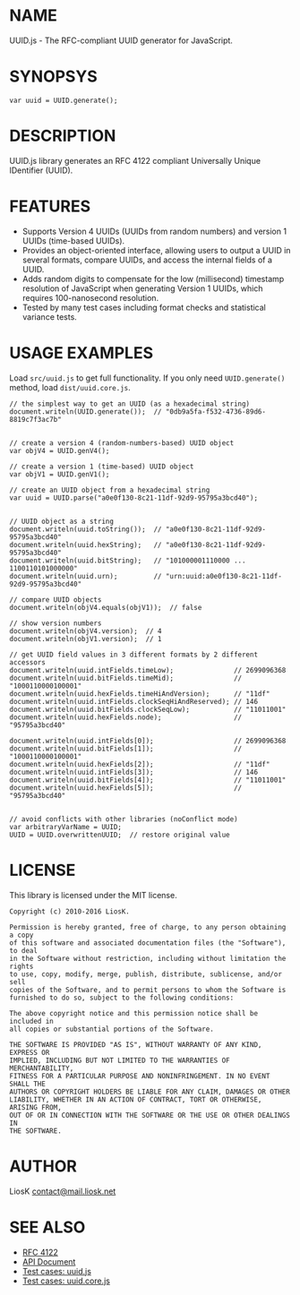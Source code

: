 # NAME

UUID.js - The RFC-compliant UUID generator for JavaScript.

# SYNOPSYS

    var uuid = UUID.generate();

# DESCRIPTION

UUID.js library generates an RFC 4122 compliant Universally Unique IDentifier (UUID).

# FEATURES

* Supports Version 4 UUIDs (UUIDs from random numbers) and version 1 UUIDs (time-based UUIDs).
* Provides an object-oriented interface, allowing users to output a UUID in several formats, compare UUIDs, and access the internal fields of a UUID.
* Adds random digits to compensate for the low (millisecond) timestamp resolution of JavaScript when generating Version 1 UUIDs, which requires 100-nanosecond resolution.
* Tested by many test cases including format checks and statistical variance tests.

# USAGE EXAMPLES

Load `src/uuid.js` to get full functionality. If you only need `UUID.generate()` method, load `dist/uuid.core.js`.

    // the simplest way to get an UUID (as a hexadecimal string)
    document.writeln(UUID.generate());  // "0db9a5fa-f532-4736-89d6-8819c7f3ac7b"


    // create a version 4 (random-numbers-based) UUID object
    var objV4 = UUID.genV4();

    // create a version 1 (time-based) UUID object
    var objV1 = UUID.genV1();

    // create an UUID object from a hexadecimal string
    var uuid = UUID.parse("a0e0f130-8c21-11df-92d9-95795a3bcd40");


    // UUID object as a string
    document.writeln(uuid.toString());  // "a0e0f130-8c21-11df-92d9-95795a3bcd40"
    document.writeln(uuid.hexString);   // "a0e0f130-8c21-11df-92d9-95795a3bcd40"
    document.writeln(uuid.bitString);   // "101000001110000 ... 1100110101000000"
    document.writeln(uuid.urn);         // "urn:uuid:a0e0f130-8c21-11df-92d9-95795a3bcd40"

    // compare UUID objects
    document.writeln(objV4.equals(objV1));  // false

    // show version numbers
    document.writeln(objV4.version);  // 4
    document.writeln(objV1.version);  // 1

    // get UUID field values in 3 different formats by 2 different accessors
    document.writeln(uuid.intFields.timeLow);               // 2699096368
    document.writeln(uuid.bitFields.timeMid);               // "1000110000100001"
    document.writeln(uuid.hexFields.timeHiAndVersion);      // "11df"
    document.writeln(uuid.intFields.clockSeqHiAndReserved); // 146
    document.writeln(uuid.bitFields.clockSeqLow);           // "11011001"
    document.writeln(uuid.hexFields.node);                  // "95795a3bcd40"

    document.writeln(uuid.intFields[0]);                    // 2699096368
    document.writeln(uuid.bitFields[1]);                    // "1000110000100001"
    document.writeln(uuid.hexFields[2]);                    // "11df"
    document.writeln(uuid.intFields[3]);                    // 146
    document.writeln(uuid.bitFields[4]);                    // "11011001"
    document.writeln(uuid.hexFields[5]);                    // "95795a3bcd40"


    // avoid conflicts with other libraries (noConflict mode)
    var arbitraryVarName = UUID;
    UUID = UUID.overwrittenUUID;  // restore original value

# LICENSE

This library is licensed under the MIT license.

    Copyright (c) 2010-2016 LiosK.

    Permission is hereby granted, free of charge, to any person obtaining a copy
    of this software and associated documentation files (the "Software"), to deal
    in the Software without restriction, including without limitation the rights
    to use, copy, modify, merge, publish, distribute, sublicense, and/or sell
    copies of the Software, and to permit persons to whom the Software is
    furnished to do so, subject to the following conditions:

    The above copyright notice and this permission notice shall be included in
    all copies or substantial portions of the Software.

    THE SOFTWARE IS PROVIDED "AS IS", WITHOUT WARRANTY OF ANY KIND, EXPRESS OR
    IMPLIED, INCLUDING BUT NOT LIMITED TO THE WARRANTIES OF MERCHANTABILITY,
    FITNESS FOR A PARTICULAR PURPOSE AND NONINFRINGEMENT. IN NO EVENT SHALL THE
    AUTHORS OR COPYRIGHT HOLDERS BE LIABLE FOR ANY CLAIM, DAMAGES OR OTHER
    LIABILITY, WHETHER IN AN ACTION OF CONTRACT, TORT OR OTHERWISE, ARISING FROM,
    OUT OF OR IN CONNECTION WITH THE SOFTWARE OR THE USE OR OTHER DEALINGS IN
    THE SOFTWARE.

# AUTHOR

LiosK <contact@mail.liosk.net>

# SEE ALSO

* [RFC 4122](http://www.ietf.org/rfc/rfc4122.txt)
* [API Document](http://liosk.github.io/UUID.js/doc/symbols/UUID.html)
* [Test cases: uuid.js](http://liosk.github.io/UUID.js/test/test.uuid.js.html)
* [Test cases: uuid.core.js](http://liosk.github.io/UUID.js/test/test.uuid.core.js.html)
